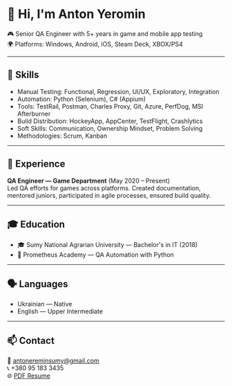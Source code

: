 # 👋 Hi, I'm Anton Yeromin

🎮 Senior QA Engineer with 5+ years in game and mobile app testing  
🌍 Platforms: Windows, Android, iOS, Steam Deck, XBOX/PS4

---

## 🧪 Skills
- Manual Testing: Functional, Regression, UI/UX, Exploratory, Integration
- Automation: Python (Selenium), C# (Appium)
- Tools: TestRail, Postman, Charles Proxy, Git, Azure, PerfDog, MSI Afterburner
- Build Distribution: HockeyApp, AppCenter, TestFlight, Crashlytics
- Soft Skills: Communication, Ownership Mindset, Problem Solving
- Methodologies: Scrum, Kanban

---

## 💼 Experience
**QA Engineer — Game Department** (May 2020 – Present)  
Led QA efforts for games across platforms. Created documentation, mentored juniors, participated in agile processes, ensured build quality.

---

## 🎓 Education
- 🎓 Sumy National Agrarian University — Bachelor's in IT (2018)
- 🧠 Prometheus Academy — QA Automation with Python

---

## 🗣️ Languages
- Ukrainian — Native  
- English — Upper Intermediate

---

## 📫 Contact
📧 antonereminsumy@gmail.com  
📞 +380 95 183 3435  
🌐 [PDF Resume](assets/Anton_Yeryomin_20resume.pdf)

